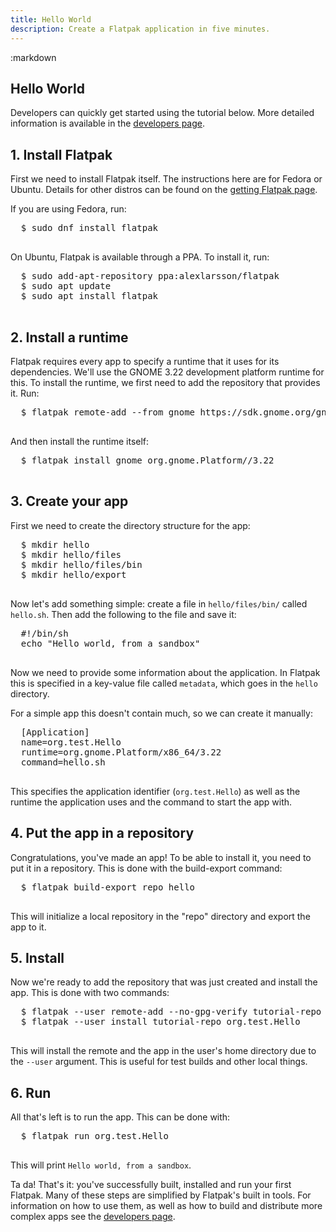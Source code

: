 ```yaml
---
title: Hello World
description: Create a Flatpak application in five minutes.
---
```

<section class=""><div class="container"><div class="row"><div class="col-lg-10 col-lg-offset-1">
:markdown

  # Hello World

  Developers can quickly get started using the tutorial below. More detailed information is available in the [developers page](developer.html').

  ## 1. Install Flatpak

  First we need to install Flatpak itself. The instructions here are for Fedora or Ubuntu. Details for other distros can be found on the [getting Flatpak page](getting.html).

  If you are using Fedora, run:
  
  <pre>
  <span class="unselectable">$ </span>sudo dnf install flatpak
  </pre>

  On Ubuntu, Flatpak is available through a PPA. To install it, run:

  <pre>
  <span class="unselectable">$ </span>sudo add-apt-repository ppa:alexlarsson/flatpak
  <span class="unselectable">$ </span>sudo apt update
  <span class="unselectable">$ </span>sudo apt install flatpak
  </pre>

  ## 2. Install a runtime

  Flatpak requires every app to specify a runtime that it uses for its dependencies. We'll use the GNOME 3.22 development platform runtime for this. To install the runtime, we first need to add the repository that provides it. Run:

  <pre>
  <span class="unselectable">$ </span>flatpak remote-add --from gnome https://sdk.gnome.org/gnome.flatpakrepo
  </pre>

  And then install the runtime itself:

  <pre>
  <span class="unselectable">$ </span>flatpak install gnome org.gnome.Platform//3.22
  </pre>
          
  ## 3. Create your app

  First we need to create the directory structure for the app:

  <pre>
  <span class="unselectable">$ </span>mkdir hello
  <span class="unselectable">$ </span>mkdir hello/files
  <span class="unselectable">$ </span>mkdir hello/files/bin
  <span class="unselectable">$ </span>mkdir hello/export
  </pre>

  Now let's add something simple: create a file in `hello/files/bin/` called `hello.sh`. Then add the following to the file and save it:

  <pre>
  #!/bin/sh
  echo "Hello world, from a sandbox"
  </pre>

  Now we need to provide some information about the application. In Flatpak this is specified in a key-value file called `metadata`, which goes in the `hello` directory.

  For a simple app this doesn't contain much, so we can create it manually:

  <pre>
  [Application]
  name=org.test.Hello
  runtime=org.gnome.Platform/x86_64/3.22
  command=hello.sh
  </pre>

  This specifies the application identifier (`org.test.Hello`) as well as the runtime the application uses and the command to start the app with.

  ## 4. Put the app in a repository

  Congratulations, you've made an app! To be able to install it, you need to put it in a repository. This is done with the build-export command:

  <pre>
  <span class="unselectable">$ </span>flatpak build-export repo hello
  </pre>

  This will initialize a local repository in the "repo" directory and export the app to it.

  ## 5. Install

  Now we're ready to add the repository that was just created and install the app. This is done with two commands:

  <pre>
  <span class="unselectable">$ </span>flatpak --user remote-add --no-gpg-verify tutorial-repo repo
  <span class="unselectable">$ </span>flatpak --user install tutorial-repo org.test.Hello
  </pre>

  This will install the remote and the app in the user's home directory due to the `--user` argument. This is useful for test builds and other local things.

  ## 6. Run

  All that's left is to run the app. This can be done with:

  <pre>
  <span class="unselectable">$ </span>flatpak run org.test.Hello
  </pre>

  This will print `Hello world, from a sandbox`.

  Ta da! That's it: you've successfully built, installed and run your first Flatpak. Many of these steps are simplified by Flatpak's built in tools. For information on how to use them, as well as how to build and distribute more complex apps see the [developers page](developer.html).

</div></div></div></section>
